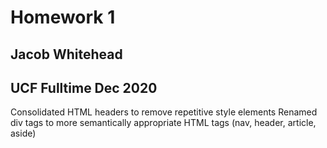 # Homework 1
## Jacob Whitehead
## UCF Fulltime Dec 2020

Consolidated HTML headers to remove repetitive style elements
Renamed div tags to more semantically appropriate HTML tags (nav, header, article, aside)